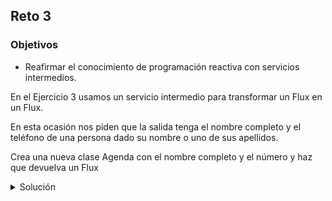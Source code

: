 ## Reto 3

### Objetivos
* Reafirmar el conocimiento de programación reactiva con servicios intermedios.

En el Ejercicio 3 usamos un servicio intermedio para transformar un Flux<PersonaEntity> en un Flux<String>.

En esta ocasión nos piden que la salida tenga el nombre completo y el teléfono de una persona dado su nombre o uno de sus apellidos.

Crea una nueva clase Agenda con el nombre completo y el número y haz que devuelva un Flux<Agenda>


<details>
  <summary>Solución</summary>

  <ol>
      <li>Crea la calse Agenda<li>
         <img src="img/figura01.png" alt="Clase Agenda"/>
      <li>Agrga el siguiente caso de prueba</li>
         <img src="img/figura02.png" alt="Prueba"/>
      <li>En el servicio agrega el código que filtre y transforme los resultados</li>
         <img src="img/figura03.png" alt="Método"/>
      <li>Finalmente, en el controlador agrega la llamada al servicio</li>
         <img src="img/figura04.png" alt="Controlador"/>
  </ol>

<p>
El método .next nos permite tomar el primer elemento de un Flux y reducirlo a un Mono
</p>

</details>
